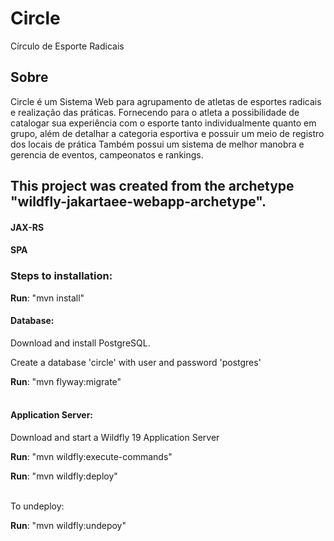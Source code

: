 # Circle
Círculo de Esporte Radicais
<div>
		<h2>Sobre</h2>
		<p>Circle é um Sistema Web para agrupamento de atletas de esportes
		radicais e realização das práticas. Fornecendo para o atleta
		a possibilidade de catalogar sua experiência com o esporte tanto
		individualmente quanto em grupo, além de detalhar a categoria
		esportiva e possuir um meio de registro dos locais de prática Também
		possui um sistema de melhor manobra e gerencia de eventos,
		campeonatos e rankings.</p>
	</div>

## This project was created from the archetype "wildfly-jakartaee-webapp-archetype".
#### JAX-RS
#### SPA

### Steps to installation:
<strong>Run</strong>: "mvn install"
<br/>
#### Database:
Download and install PostgreSQL.<p>
Create a database 'circle' with user and password 'postgres'<p>
<strong>Run</strong>: "mvn flyway:migrate"
<br/><br/>
	
#### Application Server:
Download and start a Wildfly 19 Application Server <p>
<strong>Run</strong>: "mvn wildfly:execute-commands"<p>
<strong>Run</strong>: "mvn wildfly:deploy"<p>
<br/>
To undeploy:<p>
<strong>Run</strong>: "mvn wildfly:undepoy"
